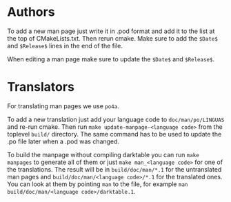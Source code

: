 Authors
=======

To add a new man page just write it in .pod format and add it to the list at the top of CMakeLists.txt. Then rerun cmake. Make sure to add the `$Date$` and `$Release$` lines in the end of the file.

When editing a man page make sure to update the `$Date$` and `$Release$`.

Translators
===========

For translating man pages we use `po4a`.

To add a new translation just add your language code to `doc/man/po/LINGUAS` and re-run cmake. Then run `make update-manpage-<language code>` from the toplevel `build/` directory. The same command has to be used to update the .po file later when a .pod was changed.

To build the manpage without compiling darktable you can run `make manpages` to generate all of them or just `make man_<language code>` for one of the translations. The result will be in `build/doc/man/*.1` for the untranslated man pages and `build/doc/man/<language code>/*.1` for the translated ones. You can look at them by pointing `man` to the file, for example `man build/doc/man/<language code>/darktable.1`.
